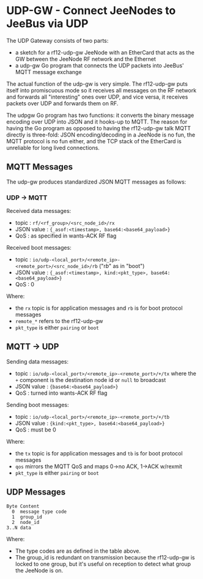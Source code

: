 UDP-GW - Connect JeeNodes to JeeBus via UDP
===========================================

The UDP Gateway consists of two parts:
 - a sketch for a rf12-udp-gw JeeNode with an EtherCard that acts as the GW between the
   JeeNode RF network and the Ethernet
 - a udp-gw Go program that connects the UDP packets into JeeBus' MQTT message exchange

The actual function of the udp-gw is very simple. The rf12-udp-gw puts itself into promiscuous
mode so it receives all messages on the RF network and forwards all "interesting" ones over UDP,
and vice versa, it receives packets over UDP and forwards them on RF.

The udpgw Go program has two functions: it converts the binary message encoding over UDP into
JSON and it hooks-up to MQTT. The reason for having the Go program as opposed to having the
rf12-udp-gw talk MQTT directly is three-fold: JSON encoding/decoding in a JeeNode is no fun, the
MQTT protocol is no fun either, and the TCP stack of the EtherCard is unreliable for long
lived connections.


MQTT Messages
-------------

The udp-gw produces standardized JSON MQTT messages as follows:

### UDP -> MQTT

Received data messages:
* topic : `rf/<rf_group>/<src_node_id>/rx`
* JSON value : `{_asof:<timestamp>, base64:<base64_payload>}`
* QoS : as specified in wants-ACK RF flag

Received boot messages:
* topic : `io/udp-<local_port>/<remote_ip>-<remote_port>/<src_node_id>/rb` ("r*b*" as in "boot")
* JSON value : `{_asof:<timestamp>, kind:<pkt_type>, base64:<base64_payload>}`
* QoS : 0

Where:
* the `rx` topic is for application messages and `rb` is for boot protocol messages
* `remote_*` refers to the rf12-udp-gw
* `pkt_type` is either `pairing` or `boot`

## MQTT -> UDP

Sending data messages:
* topic : `io/udp-<local_port>/<remote_ip>-<remote_port>/+/tx` where the `+` component is the destination node id or `null` to broadcast
* JSON value : `{base64:<base64_payload>}`
* QoS : turned into wants-ACK RF flag

Sending boot messages:
* topic : `io/udp-<local_port>/<remote_ip>-<remote_port>/+/tb`
* JSON value : `{kind:<pkt_type>, base64:<base64_payload>}`
* QoS : must be 0

Where:
* the `tx` topic is for application messages and `tb` is for boot protocol messages
* `qos` mirrors the MQTT QoS and maps 0->no ACK, 1->ACK w/rexmit
* `pkt_type` is either `pairing` or `boot`

UDP Messages
------------

    Byte Content
      0  message type code
      1  group_id
      2  node_id
    3..N data

Where:
- The type codes are as defined in the table above.
- The group_id is redundant on transmission because the rf12-udp-gw is locked to one group, but
  it's useful on reception to detect what group the JeeNode is on.


